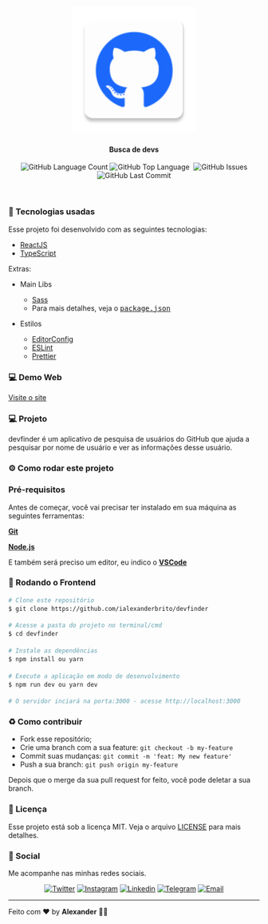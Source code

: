 <h1 align="center">
  <img src=".github/devfinder.png" width="250px" />
</h1>
<h4 align="center">
 <b>Busca de devs</b>
</h4>
<p align="center">
  <img alt="GitHub Language Count" src="https://img.shields.io/github/languages/count/ialexanderbrito/devfinder?style=flat-square" />
  <img alt="GitHub Top Language" src="https://img.shields.io/github/languages/top/ialexanderbrito/devfinder?style=flat-square" />
  <img alt="" src="https://img.shields.io/github/repo-size/ialexanderbrito/devfinder?style=flat-square" />
  <img alt="GitHub Issues" src="https://img.shields.io/github/issues/ialexanderbrito/devfinder?style=flat-square" />
  <img alt="GitHub Last Commit" src="https://img.shields.io/github/last-commit/ialexanderbrito/devfinder?style=flat-square" />

</p>

<br>

### 🧪 Tecnologias usadas
Esse projeto foi desenvolvido com as seguintes tecnologias:
- [ReactJS](https://reactjs.org/)
- [TypeScript](https://www.typescriptlang.org/)

Extras:

- Main Libs
  - [Sass](https://sass-lang.com/)
  - Para mais detalhes, veja o <kbd>[package.json](https://github.com/ialexanderbrito/devfinder/blob/master/package.json)</kbd>

- Estilos
  - [EditorConfig](https://editorconfig.org/)
  - [ESLint](https://eslint.org/)
  - [Prettier](https://prettier.io/)

### 💻 Demo Web

[Visite o site](https://devfinder.ialexanderbrito.dev/)

### 💻 Projeto

devfinder é um aplicativo de pesquisa de usuários do GitHub que ajuda a pesquisar por nome de usuário e ver as informações desse usuário.

### ⚙ Como rodar este projeto

### Pré-requisitos

Antes de começar, você vai precisar ter instalado em sua máquina as seguintes ferramentas:

<b>[Git](https://git-scm.com)</b>

<b>[Node.js](https://nodejs.org/en/)</b>

E também será preciso um editor, eu indico o <b>[VSCode](https://code.visualstudio.com/)</b>

### 🧭 Rodando o Frontend

```bash
# Clone este repositório
$ git clone https://github.com/ialexanderbrito/devfinder

# Acesse a pasta do projeto no terminal/cmd
$ cd devfinder

# Instale as dependências
$ npm install ou yarn

# Execute a aplicação em modo de desenvolvimento
$ npm run dev ou yarn dev

# O servidor inciará na porta:3000 - acesse http://localhost:3000
```

### :recycle: Como contribuir

- Fork esse repositório;
- Crie uma branch com a sua feature: `git checkout -b my-feature`
- Commit suas mudanças: `git commit -m 'feat: My new feature'`
- Push a sua branch: `git push origin my-feature`

Depois que o merge da sua pull request for feito, você pode deletar a sua branch.

### :memo: Licença

Esse projeto está sob a licença MIT. Veja o arquivo [LICENSE](LICENSE) para mais detalhes.

### 📱 Social

Me acompanhe nas minhas redes sociais.

<p align="center">

 <a href="https://twitter.com/ialexanderbrito" target="_blank" >
     <img alt="Twitter" src="https://img.shields.io/badge/-Twitter-9cf?style=flat-square&logo=Twitter&logoColor=white"></a>

  <a href="https://instagram.com/ialexanderbrito" target="_blank" >
    <img alt="Instagram" src="https://img.shields.io/badge/-Instagram-ff2b8e?style=flat-square&logo=Instagram&logoColor=white"></a>

  <a href="https://www.linkedin.com/in/ialexanderbrito/" target="_blank" >
    <img alt="Linkedin" src="https://img.shields.io/badge/-Linkedin-blue?style=flat-square&logo=Linkedin&logoColor=white"></a>

  <a href="https://t.me/ialexanderbrito" target="_blank" >
    <img alt="Telegram" src="https://img.shields.io/badge/-Telegram-blue?style=flat-square&logo=Telegram&logoColor=white"></a>

  <a href="mailto:ialexanderbrito@gmail.com" target="_blank" >
    <img alt="Email" src="https://img.shields.io/badge/-Email-c14438?style=flat-square&logo=Gmail&logoColor=white"></a>

</p>

---

Feito com ❤️ by **Alexander** 🤙🏾

